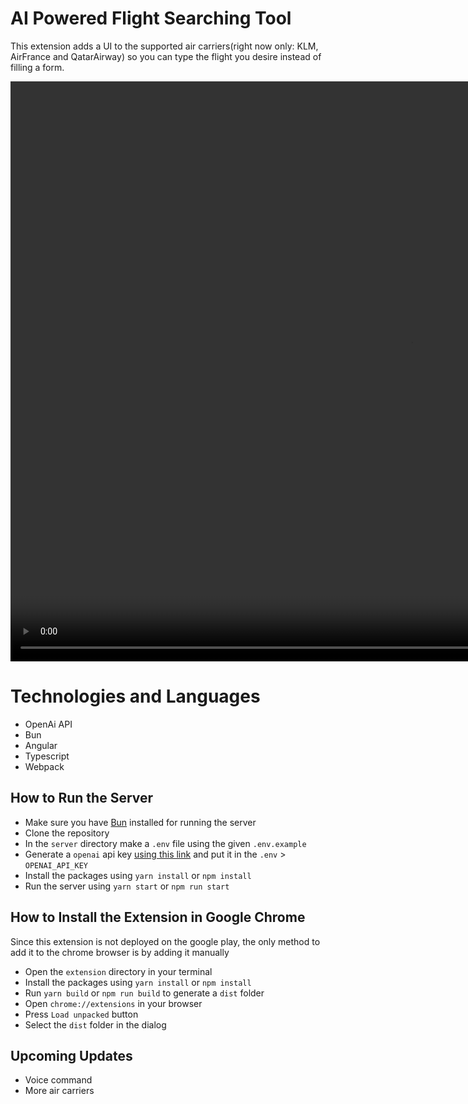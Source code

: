 # AI Powered Flight Searching Tool
This extension adds a UI to the supported air carriers(right now only: KLM, AirFrance and QatarAirway) so you can type the flight you desire instead of filling a form.

<video width="1280" height="928" autoplay loop muted>
  <source src="https://raw.githubusercontent.com/bagherani/flight-search/master/assets/demo.mp4" type="video/mp4">
  Your browser does not support the video tag.
</video>

# Technologies and Languages
- OpenAi API
- Bun
- Angular
- Typescript
- Webpack

## How to Run the Server
- Make sure you have [Bun](https://bun.sh/) installed for running the server
- Clone the repository
- In the `server` directory make a `.env` file using the given `.env.example`
- Generate a `openai` api key [using this link](https://platform.openai.com/account/api-keys) and put it in the `.env` >  `OPENAI_API_KEY`
- Install the packages using `yarn install` or `npm install`
- Run the server using `yarn start` or `npm run start`

## How to Install the Extension in Google Chrome
Since this extension is not deployed on the google play, the only method to add it to the chrome browser is by adding it manually

- Open the `extension` directory in your terminal
- Install the packages using `yarn install` or `npm install`
- Run `yarn build` or `npm run build` to generate a `dist` folder
- Open `chrome://extensions` in your browser
- Press `Load unpacked` button
- Select the `dist` folder in the dialog

## Upcoming Updates
- Voice command
- More air carriers
